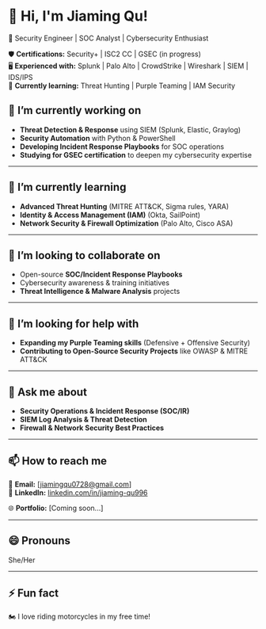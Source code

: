 # 👋 Hi, I'm Jiaming Qu!
🚀 Security Engineer | SOC Analyst | Cybersecurity Enthusiast  

🛡 **Certifications:** Security+ | ISC2 CC | GSEC (in progress)  
🖥 **Experienced with:** Splunk | Palo Alto | CrowdStrike | Wireshark | SIEM | IDS/IPS  
🎯 **Currently learning:** Threat Hunting | Purple Teaming | IAM Security  

## 🔭 I’m currently working on  
- **Threat Detection & Response** using SIEM (Splunk, Elastic, Graylog)  
- **Security Automation** with Python & PowerShell  
- **Developing Incident Response Playbooks** for SOC operations  
- **Studying for GSEC certification** to deepen my cybersecurity expertise

---

## 🌱 I’m currently learning  
- **Advanced Threat Hunting** (MITRE ATT&CK, Sigma rules, YARA)  
- **Identity & Access Management (IAM)** (Okta, SailPoint)  
- **Network Security & Firewall Optimization** (Palo Alto, Cisco ASA)  

---

## 👯 I’m looking to collaborate on  
- Open-source **SOC/Incident Response Playbooks**  
- Cybersecurity awareness & training initiatives  
- **Threat Intelligence & Malware Analysis** projects  

---

## 🤔 I’m looking for help with  
- **Expanding my Purple Teaming skills** (Defensive + Offensive Security)  
- **Contributing to Open-Source Security Projects** like OWASP & MITRE ATT&CK  

---

## 💬 Ask me about  
- **Security Operations & Incident Response (SOC/IR)**  
- **SIEM Log Analysis & Threat Detection**  
- **Firewall & Network Security Best Practices**  

---

## 📫 How to reach me  
📩 **Email:** [jiamingqu0728@gmail.com]  
💼 **LinkedIn:** [linkedin.com/in/jiaming-qu996](https://www.linkedin.com/in/jiaming-qu996/) 

🌐 **Portfolio:** [Coming soon...] 

---

## 😄 Pronouns  
She/Her  

---

## ⚡ Fun fact  
🏍 I love riding motorcycles in my free time!  

<!--
**jiaming-sec/Jiaming-Sec** is a ✨ _special_ ✨ repository because its `README.md` (this file) appears on your GitHub profile.

Here are some ideas to get you started:

- 🔭 I’m currently working on ...
- 🌱 I’m currently learning ...
- 👯 I’m looking to collaborate on ...
- 🤔 I’m looking for help with ...
- 💬 Ask me about ...
- 📫 How to reach me: ...
- 😄 Pronouns: ...
- ⚡ Fun fact: ...
-->
